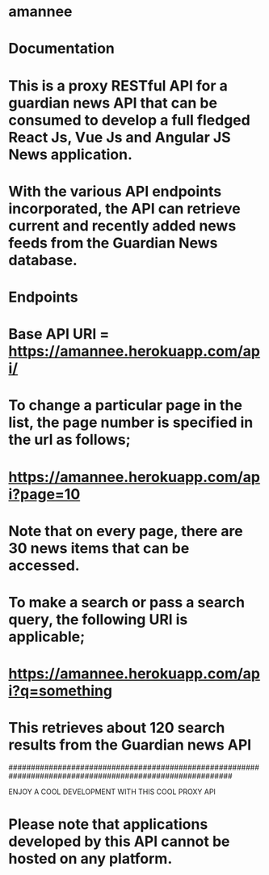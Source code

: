 # amannee

# Documentation

# This is a proxy RESTful API for a guardian news API that can be consumed to develop a full fledged React Js, Vue Js and Angular JS News application.
# With the various API endpoints incorporated, the API can retrieve current and recently added news feeds from the Guardian News database.

# Endpoints

# Base API URl = https://amannee.herokuapp.com/api/

# To change a particular page in the list, the page number is specified in the url as follows;
# https://amannee.herokuapp.com/api?page=10
# Note that on every page, there are 30 news items that can be accessed.

# To make a search or pass a search query, the following URl is applicable;
# https://amannee.herokuapp.com/api?q=something
# This retrieves about 120 search results from the Guardian news API

##########################################################################################################

ENJOY A COOL DEVELOPMENT WITH THIS COOL PROXY API

# Please note that applications developed by this API cannot be hosted on any platform.

